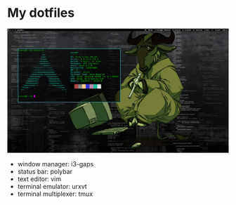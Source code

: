 # My dotfiles
![setup](./imgs/setup.png)

- window manager: i3-gaps
- status bar: polybar
- text editor: vim
- terminal emulator: urxvt
- terminal multiplexer: tmux

